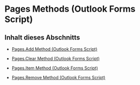 
# Pages Methods (Outlook Forms Script)

## Inhalt dieses Abschnitts


- [Pages.Add Method (Outlook Forms Script)](be7bc499-8e25-440c-0ad9-2a6416ad8cea.md)
    
- [Pages.Clear Method (Outlook Forms Script)](48f28487-197a-c938-7051-b21f1ca17a72.md)
    
- [Pages.Item Method (Outlook Forms Script)](c2d80659-9741-115b-a78e-553e2b42f8d2.md)
    
- [Pages.Remove Method (Outlook Forms Script)](1b95644f-005f-e0b3-8f1e-4f125d22cad9.md)
    
